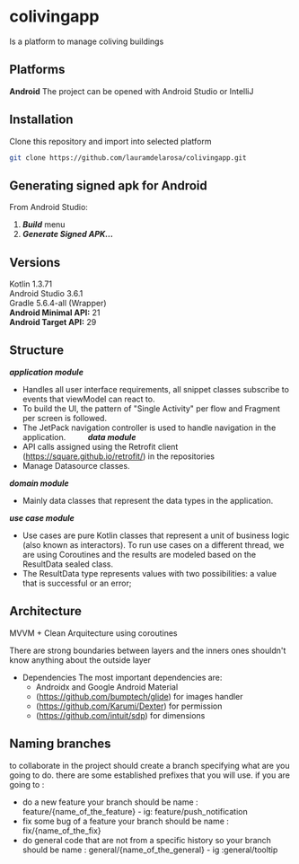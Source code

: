 # colivingapp

Is a platform to manage coliving buildings

## Platforms

**Android** 
The project can be opened with Android Studio or IntelliJ

## Installation

Clone this repository and import into selected platform

```bash
git clone https://github.com/lauramdelarosa/colivingapp.git
```

## Generating signed apk for Android
From Android Studio:
1. ***Build*** menu
2. ***Generate Signed APK...***

## Versions

 Kotlin 1.3.71  
 Android Studio 3.6.1  
 Gradle 5.6.4-all (Wrapper)  
 **Android Minimal API:** 21  
 **Android Target API:** 29  

## Structure

***application module***
- Handles all user interface requirements, all snippet classes subscribe to events that viewModel can react to.
- To build the UI, the pattern of "Single Activity" per flow and Fragment per screen is followed.
- The JetPack navigation controller is used to handle navigation in the application.
        
***data module***
- API calls assigned using the Retrofit client (https://square.github.io/retrofit/) in the repositories
- Manage Datasource classes.

***domain module***
- Mainly data classes that represent the data types in the application.

***use case module***
- Use cases are pure Kotlin classes that represent a unit of business logic (also known as interactors). To run use cases on a different thread, we are using Coroutines and the results are modeled based on the ResultData sealed class.
- The ResultData type represents values ​​with two possibilities: a value that is successful or an error;  

## Architecture

MVVM + Clean Arquitecture using coroutines 

There are strong boundaries between layers and the inners ones shouldn't know anything about the outside layer

- Dependencies
The most important dependencies are:
    * Androidx and Google Android Material
    * (https://github.com/bumptech/glide) for images handler
    * (https://github.com/Karumi/Dexter) for permission
    * (https://github.com/intuit/sdp) for dimensions
    

## Naming branches
to collaborate in the project should create a branch specifying what are you going to do.
there are some established prefixes that you will use.
if you are going to :
 * do a new feature your branch should be name :  feature/{name_of_the_feature} - ig: feature/push_notification
 * fix some bug of a feature your branch should be name : fix/{name_of_the_fix}
 * do general code that are not from a specific history so your branch should be name : general/{name_of_the_general} - ig :general/tooltip



